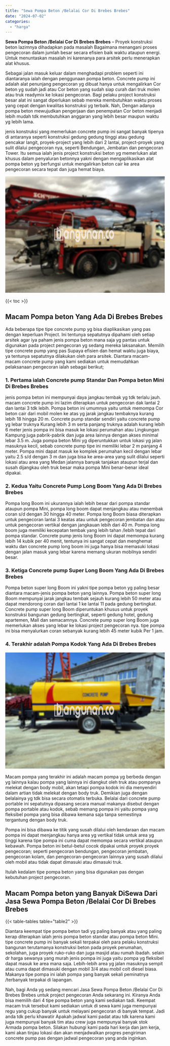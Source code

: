 ```yaml
---
title: "Sewa Pompa Beton /Belalai Cor Di Brebes Brebes"
date: "2024-07-02"
categories: 
  - "harga"
---
```


**Sewa Pompa Beton /Belalai Cor Di Brebes Brebes** – Proyek konstruksi beton lazimnya dihadapkan pada masalah Bagaimana menangani proses pengecoran dalam jumlah besar secara efisien baik waktu ataupun energi. Untuk menuntaskan masalah ini karenanya para arsitek perlu menerapkan alat khusus.

Sebagai jalan masuk keluar dalam menghadapi problem seperti ini diantaranya ialah dengan penggunaan pompa beton. Concrete pump ini adalah alat penunjang pengecoran yg dibuat hanya untuk mengalirkan Cor beton yg sudah jadi atau Cor beton yang sudah siap curah dari truk molen atau truk readymix ke lokasi pengecoran. Bagi pelaku project konstruksi besar alat ini sangat diperlukan sebab mereka membutuhkan waktu proses yang cepat dengan kwalitas konstruksi yg terbaik. Nah, Dengan adanya pompa beton mewujudkan pengerjaan dan penempatan Cor beton menjadi lebih mudah tdk membutuhkan anggaran yang lebih besar maupun waktu yg lebih lama.

jenis konstruksi yang memerlukan concrete pump ini sangat banyak tipenya di antaranya seperti konstruksi gedung gedung tinggi atau gedung pencakar langit, proyek-project yang lebih dari 2 lantai, project-proyek yang sulit dilalui pengecoran nya, seperti Bendungan, Jembatan dan pengecoran Tower. Itu semua ialah jenis project konstruksi beton yg memerlukan alat khusus dalam penyaluran betonnya yakni dengan mengaplikasikan alat pompa beton yg berfungsi untuk mengalirkan beton cair ke area pengecoran secara tepat dan juga hemat biaya.

![Sewa Pompa Beton /Belalai Cor Di Brebes Brebes](/images/sewa-concrete-pump-39.png)

{{< toc >}}

## Macam Pompa beton Yang Ada Di Brebes Brebes

Ada beberapa tipe tipe concrete pump yg bisa diaplikasikan yang pas dengan keperluan Project. Ini tentunya sepatutnya dipahami oleh setiap arsitek agar iya paham jenis pompa beton mana saja yg pantas untuk digunakan pada project pengecoran yg sedang mereka laksanakan. Memilih tipe concrete pump yang pas Supaya efisien dan hemat waktu juga biaya, ya tentunya sepatutnya dilakukan oleh para arsitek. Diantara macam-macam concrete pump yang kami sediakan untuk memudahkan pelaksanaan pengecoran ialah sebagai berikut;

### 1\. Pertama ialah Concrete pump Standar Dan Pompa beton Mini Di Brebes Brebes

jenis pompa beton ini mempunyai daya jangkau tembak yg tdk terlalu jauh. macam concrete pump ini lazim diterapkan untuk pengecoran dak lantai 2 dan lantai 3 tdk lebih. Pompa beton ini umumnya yaitu untuk memompa Cor beton cair dari mobil molen ke atas yg jarak jangkau tembaknya kurang lebih 18 hingga 20 m. Concrete pump standar sendiri yaitu concrete pump yg lebar truknya Kurang lebih 3 m serta panjang truknya adalah kurang lebih 6 meter jenis pompa ini bisa masuk ke lokasi perumahan atau Lingkungan Kampung juga pabrik-pabrik dan juga area lainnya dengan akses minimal lebar 3.5 m. Juga pompa beton Mini yg diperuntukkan untuk lokasi yg jalan masuknya kecil, sebab concrete pump tipe ini memiliki lebar 2 m panjang 4 meter. Pompa mini dapat masuk ke komplek perumahan kecil dengan lebar yaitu 2.5 s/d dengan 3 m dan juga bisa ke area-area yang sulit dilalui seperti lokasi atau area yang Medan jalannya banyak tanjakan ataupun terjal dan susah dijangkau oleh truk besar maka pompa Mini benar-benar ideal dipakai.

### 2\. Kedua Yaitu Concrete Pump Long Boom Yang Ada Di Brebes Brebes

Pompa long Boom ini ukurannya ialah lebih besar dari pompa standar ataupun pompa Mini, pompa long boom dapat menjangkau atau menembak coran s/d dengan 30 hingga 40 meter. Pompa long Boom biasa diterapkan untuk pengecoran lantai 3 keatas atau untuk pengecoran jembatan dan atau untuk pengecoran vertikal dengan jangkauan lebih dari 40 m. Pompa long boom juga memiliki kecepatan tembak yang lebih tahan /lebih tepat dari pompa standar. Concrete pump jenis long Boom ini dapat memompa kurang lebih 14 kubik per 40 menit, tentunya ini sangat cepat dan menghemat waktu dan concrete pump long boom ini juga hanya bisa memasuki lokasi dengan jalan masuk yang lebar karena memang ukuran mobilnya sendiri besar.

### 3\. Ketiga Concrete pump Super Long Boom Yang Ada Di Brebes Brebes

Pompa beton super long Boom ini yakni tipe pompa beton yg paling besar diantara macam-jenis pompa beton yang lainnya. Pompa beton super long Boom mempunyai jarak jangkau tembak sejauh kurang lebih 50 meter atau dapat mendorong coran dari lantai 1 ke lantai 11 pada gedung bertingkat. Concrete pump super long Boom diperuntukan khusus untuk proyek konstruksi bangunan gedung bertingkat, seperti gedung hotel, gedung apartemen, Mall dan semacamnya. Concrete pump super long Boom juga memerlukan akses yang lebar ke lokasi project pengecoran nya. tipe pompa ini bisa menyalurkan coran sebanyak kurang lebih 45 meter kubik Per 1 jam.

### 4\. Terakhir adalah Pompa Kodok Yang Ada Di Brebes Brebes

![Sewa Pompa Beton /Belalai Cor Di Brebes Brebes](/images/sewa-concrete-pump-09.png)

Macam pompa yang terakhir ini adalah macam pompa yg berbeda dengan yg lainnya kalau pompa yang lainnya ini diangkut oleh truk atau pompanya melekat dengan body mobil, akan tetapi pompa kodok ini dia menyendiri dalam artian tidak melekat dengan body truk. Demikian juga dengan belalainya yg tdk bisa secara otomatis terbuka. Belalai dari concrete pump portable ini sepatutnya dipasang secara manual makanya disebut dengan pompa portable atau kodok, sebab memang pompa ini yaitu pompa yang fleksibel pompa yang bisa dibawa kemana saja tanpa semestinya tergantung dengan body truk.

Pompa ini bisa dibawa ke titik yang susah dilalui oleh kendaraan dan macam pompa ini dapat menjangkau hanya area yg vertikal tidak untuk area yg tinggi karena tipe pompa ini cuma dapat memompa secara vertikal ataupun kebawah. Pompa beton ini betul-betul cocok dipakai untuk proyek proyek pengecoran; seperti pengecoran bendungan, pengecoran jembatan, pengecoran kolam, dan pengecoran-pengecoran lainnya yang susah dilalui oleh mobil atau tidak dapat dimasuki atau dimasuki truk.

Itulah kedalam tipe pompa beton yang bisa digunakan pas dengan kebutuhan project pengecoran.

## Macam Pompa beton yang Banyak DiSewa Dari Jasa Sewa Pompa Beton /Belalai Cor Di Brebes Brebes

{{< table-tables table="table2" >}}

Diantara keempat tipe pompa beton tadi yg paling banyak atau yang paling kerap diterapkan ialah jenis pompa beton standar atau pompa beton Mini. tipe concrete pump ini banyak sekali terpakai oleh para pelaku konstruksi bangunan terutamanya konstruksi beton pada proyek perumahan, sekolahan, juga proyek ruko-ruko dan juga masjid atau rumah ibadah. selain dr harga sewanya yang murah jenis pompa ini juga yaitu pompa yg fleksibel dapat masuk ke area mana saja. Lebih-lebih area yg jalan masuknya sempit atau cuma dapat dimasuki dengan mobil 3/4 atau mobil colt diesel biasa. Makanya tipe pompa ini ialah pompa yang banyak sekali peminatnya /terbanyak terpakai di lapangan.

Nah, bagi Anda yg sedang mencari Jasa Sewa Pompa Beton /Belalai Cor Di Brebes Brebes untuk project pengecoran Anda sekarang ini. Kiranya Anda bisa memilih dari 4 tipe pompa beton yang kami sediakan tadi. Keempat macam truk tersebut kami sediakan untuk di sewa kami juga mempunyai regu yang cukup banyak untuk melayani pengecoran di banyak tempat. Jadi anda tdk perlu khawatir Apakah jadwal kami padat atau tdk karena kami juga mempunyai banyak tim atau crew juga mempunyai banyak stok Armada pompa beton. Silakan hubungi kami pada hari kerja dan jam kerja, kami akan tinjau lokasi dan akan menjadwalkan progres pengiriman concrete pump pas dengan jadwal pengecoran yang anda inginkan.
